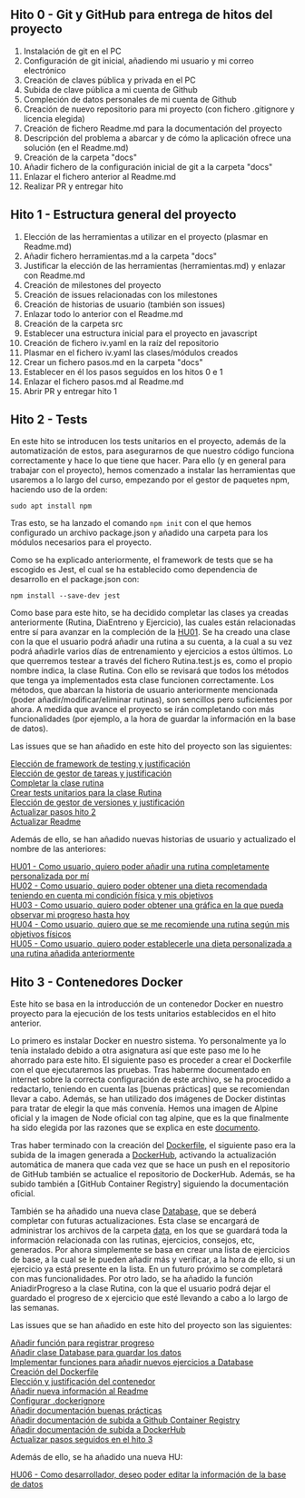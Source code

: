 ## Hito 0 - Git y GitHub para entrega de hitos del proyecto

<ol>
<li>Instalación de git en el PC</li>
<li>Configuración de git inicial, añadiendo mi usuario y mi correo electrónico</li>
<li>Creación de claves pública y privada en el PC </li>
<li>Subida de clave pública a mi cuenta de Github</li>
<li>Compleción de datos personales de mi cuenta de Github</li>
<li>Creación de nuevo repositorio para mi proyecto (con fichero .gitignore y licencia elegida)</li>
<li>Creación de fichero Readme.md para la documentación del proyecto</li>
<li>Descripción del problema a abarcar y de cómo la aplicación ofrece una solución (en el Readme.md)</li>
<li>Creación de la carpeta "docs"</li>
<li>Añadir fichero de la configuración inicial de git a la carpeta "docs"</li>
<li>Enlazar el fichero anterior al Readme.md</li>
<li>Realizar PR y entregar hito</li>
</ol>


## Hito 1 - Estructura general del proyecto

<ol>
<li>Elección de las herramientas a utilizar en el proyecto (plasmar en Readme.md)</li>
<li>Añadir fichero herramientas.md a la carpeta "docs"</li>
<li>Justificar la elección de las herramientas (herramientas.md) y enlazar con Readme.md</li>
<li>Creación de milestones del proyecto</li>
<li>Creación de issues relacionadas con los milestones</li>
<li>Creación de historias de usuario (también son issues)</li>
<li>Enlazar todo lo anterior con el Readme.md</li>
<li>Creación de la carpeta src</li>
<li>Establecer una estructura inicial para el proyecto en javascript</li>
<li>Creación de fichero iv.yaml en la raíz del repositorio</li>
<li>Plasmar en el fichero iv.yaml las clases/módulos creados</li>
<li>Crear un fichero pasos.md en la carpeta "docs"</li>
<li>Establecer en él los pasos seguidos en los hitos 0 e 1</li>
<li>Enlazar el fichero pasos.md al Readme.md</li>
<li>Abrir PR y entregar hito 1</li>
</ol>


## Hito 2 - Tests

En este hito se introducen los tests unitarios en el proyecto, además de la automatización de estos, para asegurarnos de que nuestro código funciona correctamente
y hace lo que tiene que hacer. Para ello (y en general para trabajar con el proyecto), hemos comenzado a instalar las herramientas que usaremos a lo largo del curso,
empezando por el gestor de paquetes npm, haciendo uso de la orden:

`sudo apt install npm`

Tras esto, se ha lanzado el comando `npm init` con el que hemos configurado un archivo package.json y añadido una carpeta para los módulos necesarios para el proyecto.

Como se ha explicado anteriormente, el framework de tests que se ha escogido es Jest, el cual se ha establecido como dependencia de desarrollo en el package.json con:

`npm install --save-dev jest`


Como base para este hito, se ha decidido completar las clases ya creadas anteriormente (Rutina, DiaEntreno y Ejercicio), las cuales están relacionadas entre sí para avanzar
en la compleción de la [HU01](https://github.com/Megatorpon/Apus/issues/4). Se ha creado una clase con la que el usuario podrá añadir una rutina a su cuenta, a la cual a su
vez podrá añadirle varios días de entrenamiento y ejercicios a estos últimos. Lo que querremos testear a través del fichero Rutina.test.js es, como el propio nombre
indica, la clase Rutina. Con ello se revisará que todos los métodos que tenga ya implementados esta clase funcionen correctamente. Los métodos, que abarcan la historia de
usuario anteriormente mencionada (poder añadir/modificar/eliminar rutinas), son sencillos pero suficientes por ahora. A medida que avance el proyecto se irán completando con
más funcionalidades (por ejemplo, a la hora de guardar la información en la base de datos).

Las issues que se han añadido en este hito del proyecto son las siguientes:


[Elección de framework de testing y justificación](https://github.com/Megatorpon/Apus/issues/17)<br>
[Elección de gestor de tareas y justificación](https://github.com/Megatorpon/Apus/issues/18)<br>
[Completar la clase rutina](https://github.com/Megatorpon/Apus/issues/20)<br>
[Crear tests unitarios para la clase Rutina](https://github.com/Megatorpon/Apus/issues/21)<br>
[Elección de gestor de versiones y justificación](https://github.com/Megatorpon/Apus/issues/23)<br>
[Actualizar pasos hito 2](https://github.com/Megatorpon/Apus/issues/24)<br>
[Actualizar Readme](https://github.com/Megatorpon/Apus/issues/26)<br>


Además de ello, se han añadido nuevas historias de usuario y actualizado el nombre de las anteriores:

[HU01 - Como usuario, quiero poder añadir una rutina completamente personalizada por mí](https://github.com/Megatorpon/Apus/issues/4)<br>
[HU02 - Como usuario, quiero poder obtener una dieta recomendada teniendo en cuenta mi condición física y mis objetivos](https://github.com/Megatorpon/Apus/issues/5)<br>
[HU03 - Como usuario, quiero poder obtener una gráfica en la que pueda observar mi progreso hasta hoy](https://github.com/Megatorpon/Apus/issues/6)<br>
[HU04 - Como usuario, quiero que se me recomiende una rutina según mis objetivos físicos](https://github.com/Megatorpon/Apus/issues/19)<br>
[HU05 - Como usuario, quiero poder establecerle una dieta personalizada a una rutina añadida anteriormente](https://github.com/Megatorpon/Apus/issues/22)<br>


## Hito 3 - Contenedores Docker

Este hito se basa en la introducción de un contenedor Docker en nuestro proyecto para la ejecución de los tests unitarios establecidos en el hito anterior.

Lo primero es instalar Docker en nuestro sistema. Yo personalmente ya lo tenía instalado debido a otra asignatura así que este paso me lo he ahorrado para este hito.
El siguiente paso es proceder a crear el Dockerfile con el que ejecutaremos las pruebas. Tras haberme documentado en internet sobre la correcta configuración de este archivo,
se ha procedido a redactarlo, teniendo en cuenta las [buenas prácticas] que se recomiendan llevar a cabo. Además, se han utilizado dos imágenes de Docker distintas para tratar de elegir la que más convenía. Hemos una imagen de Alpine oficial y la imagen de Node oficial con tag alpine, que es la que finalmente ha sido elegida por las razones que se explica en este [documento]().

Tras haber terminado con la creación del [Dockerfile](https://github.com/Megatorpon/Apus/blob/main/Dockerfile), el siguiente paso era la subida de la imagen generada a [DockerHub](https://github.com/Megatorpon/Apus/blob/main/docs/docker_doc/subida_dockerhub.md), activando la actualización automática de manera que cada vez que se hace un push en el repositorio de GitHub también se actualice el repositorio de DockerHub. Además, se ha subido también a [GitHub Container Registry] siguiendo la documentación oficial.

También se ha añadido una nueva clase [Database](https://github.com/Megatorpon/Apus/blob/main/src/database.js), que se deberá completar con futuras actualizaciones. Esta clase se encargará de administrar los archivos de la carpeta [data](https://github.com/Megatorpon/Apus/tree/main/data), en los que se guardará toda la información relacionada con las rutinas, ejercicios, consejos, etc, generados. Por ahora simplemente se basa en crear una lista de ejercicios de base, a la cual se le pueden añadir más y verificar, a la hora de ello, si un ejercicio ya está presente en la lista. En un futuro próximo se completará con mas funcionalidades. Por otro lado, se ha añadido la función AniadirProgreso a la clase Rutina, con la que el usuario podrá dejar el guardado el progreso de x ejercicio que esté llevando a cabo a lo largo de las semanas.

Las issues que se han añadido en este hito del proyecto son las siguientes:

[Añadir función para registrar progreso](https://github.com/Megatorpon/Apus/issues/39)<br>
[Añadir clase Database para guardar los datos](https://github.com/Megatorpon/Apus/issues/40)<br>
[Implementar funciones para añadir nuevos ejercicios a Database](https://github.com/Megatorpon/Apus/issues/41)<br>
[Creación del Dockerfile](https://github.com/Megatorpon/Apus/issues/43)<br>
[Elección y justificación del contenedor](https://github.com/Megatorpon/Apus/issues/44)<br>
[Añadir nueva información al Readme](https://github.com/Megatorpon/Apus/issues/45)<br>
[Configurar .dockerignore](https://github.com/Megatorpon/Apus/issues/46)<br>
[Añadir documentación buenas prácticas](https://github.com/Megatorpon/Apus/issues/47)<br>
[Añadir documentación de subida a Github Container Registry](https://github.com/Megatorpon/Apus/issues/48)<br>
[Añadir documentación de subida a DockerHub](https://github.com/Megatorpon/Apus/issues/49)<br>
[Actualizar pasos seguidos en el hito 3](https://github.com/Megatorpon/Apus/issues/50)<br>

Además de ello, se ha añadido una nueva HU:

[HU06 - Como desarrollador, deseo poder editar la información de la base de datos](https://github.com/Megatorpon/Apus/issues/42)
